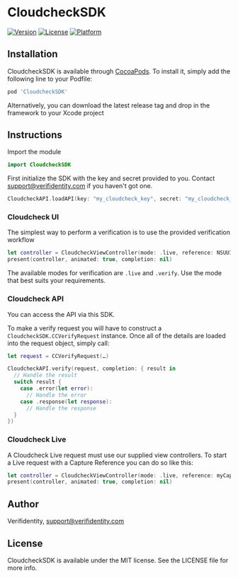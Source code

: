 # CloudcheckSDK

[![Version](https://img.shields.io/cocoapods/v/CloudcheckSDK.svg?style=flat)](https://cocoapods.org/pods/CloudcheckSDK)
[![License](https://img.shields.io/cocoapods/l/CloudcheckSDK.svg?style=flat)](https://cocoapods.org/pods/CloudcheckSDK)
[![Platform](https://img.shields.io/cocoapods/p/CloudcheckSDK.svg?style=flat)](https://cocoapods.org/pods/CloudcheckSDK)


## Installation

CloudcheckSDK is available through [CocoaPods](https://cocoapods.org). To install
it, simply add the following line to your Podfile:

```ruby
pod 'CloudcheckSDK'
```

Alternatively, you can download the latest release tag and drop in the framework to your Xcode project

## Instructions

Import the module

```swift
import CloudcheckSDK
```

First initialize the SDK with the key and secret provided to you. Contact support@verifidentity.com if you haven't got one.

```swift
CloudcheckAPI.loadAPI(key: "my_cloudcheck_key", secret: "my_cloudcheck_secret")
```

### Cloudcheck UI

The simplest way to perform a verification is to use the provided verification workflow

```swift
let controller = CloudcheckViewController(mode: .live, reference: NSUUID().uuidString, delegate: self)
present(controller, animated: true, completion: nil)
```

The available modes for verification are `.live` and `.verify`.
Use the mode that best suits your requirements.

### Cloudcheck API

You can access the API via this SDK.

To make a verify request you will have to construct a `CloudcheckSDK.CCVerifyRequest` instance.
Once all of the details are loaded into the request object, simply call:

```swift
let request = CCVerifyRequest(…)

CloudcheckAPI.verify(request, completion: { result in
  // Handle the result
  switch result {
    case .error(let error):
      // Handle the error
    case .response(let response):
      // Handle the response
  }
})
```

### Cloudcheck Live

A Cloudcheck Live request must use our supplied view controllers. To start a Live request with a Capture Reference you can do so like this:

```swift
let controller = CloudcheckViewController(mode: .live, reference: myCaptureReference, delegate: self)
present(controller, animated: true, completion: nil)
```

## Author

Verifidentity, support@verifidentity.com

## License

CloudcheckSDK is available under the MIT license. See the LICENSE file for more info.
